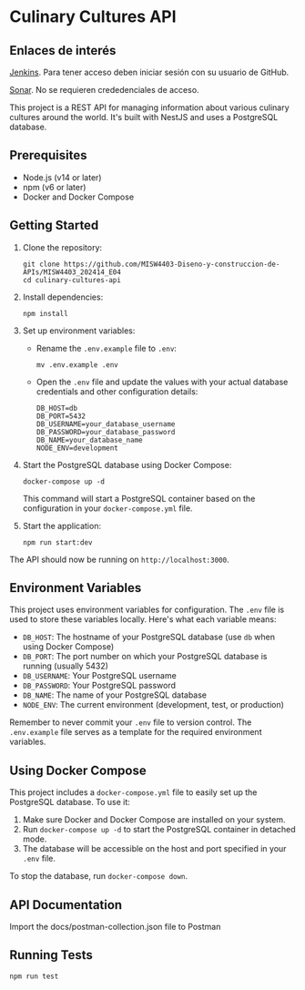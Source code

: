 # Culinary Cultures API

## Enlaces de interés

[Jenkins](http://157.253.238.75:8080/jenkins-misovirtual/). Para tener acceso deben iniciar sesión con su usuario de GitHub.

[Sonar](http://157.253.238.75:8080/sonar-misovirtual/). No se requieren crededenciales de acceso.

This project is a REST API for managing information about various culinary cultures around the world. It's built with NestJS and uses a PostgreSQL database.

## Prerequisites

- Node.js (v14 or later)
- npm (v6 or later)
- Docker and Docker Compose

## Getting Started

1. Clone the repository:

   ```
   git clone https://github.com/MISW4403-Diseno-y-construccion-de-APIs/MISW4403_202414_E04
   cd culinary-cultures-api
   ```

2. Install dependencies:

   ```
   npm install
   ```

3. Set up environment variables:

   - Rename the `.env.example` file to `.env`:
     ```
     mv .env.example .env
     ```
   - Open the `.env` file and update the values with your actual database credentials and other configuration details:
     ```
     DB_HOST=db
     DB_PORT=5432
     DB_USERNAME=your_database_username
     DB_PASSWORD=your_database_password
     DB_NAME=your_database_name
     NODE_ENV=development
     ```

4. Start the PostgreSQL database using Docker Compose:

   ```
   docker-compose up -d
   ```

   This command will start a PostgreSQL container based on the configuration in your `docker-compose.yml` file.

5. Start the application:
   ```
   npm run start:dev
   ```

The API should now be running on `http://localhost:3000`.

## Environment Variables

This project uses environment variables for configuration. The `.env` file is used to store these variables locally. Here's what each variable means:

- `DB_HOST`: The hostname of your PostgreSQL database (use `db` when using Docker Compose)
- `DB_PORT`: The port number on which your PostgreSQL database is running (usually 5432)
- `DB_USERNAME`: Your PostgreSQL username
- `DB_PASSWORD`: Your PostgreSQL password
- `DB_NAME`: The name of your PostgreSQL database
- `NODE_ENV`: The current environment (development, test, or production)

Remember to never commit your `.env` file to version control. The `.env.example` file serves as a template for the required environment variables.

## Using Docker Compose

This project includes a `docker-compose.yml` file to easily set up the PostgreSQL database. To use it:

1. Make sure Docker and Docker Compose are installed on your system.
2. Run `docker-compose up -d` to start the PostgreSQL container in detached mode.
3. The database will be accessible on the host and port specified in your `.env` file.

To stop the database, run `docker-compose down`.

## API Documentation

Import the docs/postman-collection.json file to Postman

## Running Tests

```
npm run test
```
